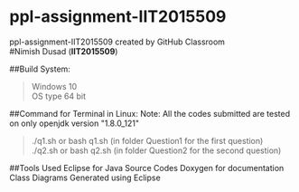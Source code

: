 # ppl-assignment-IIT2015509
ppl-assignment-IIT2015509 created by GitHub Classroom <br />
#Nimish Dusad (**IIT2015509**)

##Build System:
>Windows 10 <br />
>OS type 64 bit

##Command for Terminal in Linux:
Note: All the codes submitted are tested on  only openjdk version "1.8.0_121"
>./q1.sh  or bash q1.sh       (in folder Question1  for the first question)<br />
> ./q2.sh  or bash q2.sh      (in folder Question2 for the second question)<br />

##Tools Used
Eclipse for Java Source Codes
Doxygen for documentation
Class Diagrams Generated using Eclipse
